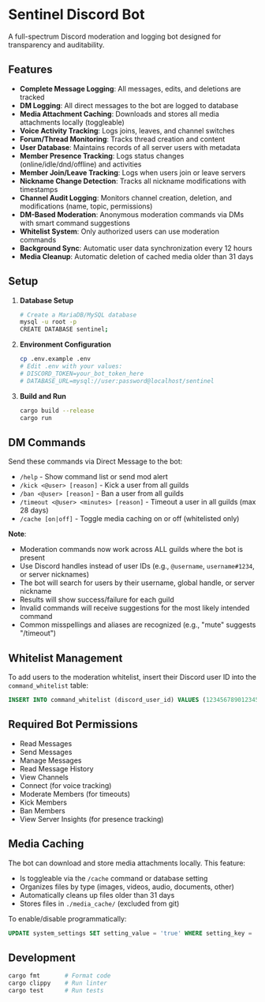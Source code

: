 # Sentinel Discord Bot

A full-spectrum Discord moderation and logging bot designed for transparency and auditability.

## Features

- **Complete Message Logging**: All messages, edits, and deletions are tracked
- **DM Logging**: All direct messages to the bot are logged to database
- **Media Attachment Caching**: Downloads and stores all media attachments locally (toggleable)
- **Voice Activity Tracking**: Logs joins, leaves, and channel switches
- **Forum/Thread Monitoring**: Tracks thread creation and content
- **User Database**: Maintains records of all server users with metadata
- **Member Presence Tracking**: Logs status changes (online/idle/dnd/offline) and activities
- **Member Join/Leave Tracking**: Logs when users join or leave servers
- **Nickname Change Detection**: Tracks all nickname modifications with timestamps
- **Channel Audit Logging**: Monitors channel creation, deletion, and modifications (name, topic, permissions)
- **DM-Based Moderation**: Anonymous moderation commands via DMs with smart command suggestions
- **Whitelist System**: Only authorized users can use moderation commands
- **Background Sync**: Automatic user data synchronization every 12 hours
- **Media Cleanup**: Automatic deletion of cached media older than 31 days

## Setup

1. **Database Setup**
   ```bash
   # Create a MariaDB/MySQL database
   mysql -u root -p
   CREATE DATABASE sentinel;
   ```

2. **Environment Configuration**
   ```bash
   cp .env.example .env
   # Edit .env with your values:
   # DISCORD_TOKEN=your_bot_token_here
   # DATABASE_URL=mysql://user:password@localhost/sentinel
   ```

3. **Build and Run**
   ```bash
   cargo build --release
   cargo run
   ```

## DM Commands

Send these commands via Direct Message to the bot:

- `/help` - Show command list or send mod alert
- `/kick <@user> [reason]` - Kick a user from all guilds
- `/ban <@user> [reason]` - Ban a user from all guilds
- `/timeout <@user> <minutes> [reason]` - Timeout a user in all guilds (max 28 days)
- `/cache [on|off]` - Toggle media caching on or off (whitelisted only)

**Note**: 
- Moderation commands now work across ALL guilds where the bot is present
- Use Discord handles instead of user IDs (e.g., `@username`, `username#1234`, or server nicknames)
- The bot will search for users by their username, global handle, or server nickname
- Results will show success/failure for each guild
- Invalid commands will receive suggestions for the most likely intended command
- Common misspellings and aliases are recognized (e.g., "mute" suggests "/timeout")

## Whitelist Management

To add users to the moderation whitelist, insert their Discord user ID into the `command_whitelist` table:

```sql
INSERT INTO command_whitelist (discord_user_id) VALUES (123456789012345678);
```

## Required Bot Permissions

- Read Messages
- Send Messages
- Manage Messages
- Read Message History
- View Channels
- Connect (for voice tracking)
- Moderate Members (for timeouts)
- Kick Members
- Ban Members
- View Server Insights (for presence tracking)

## Media Caching

The bot can download and store media attachments locally. This feature:

- Is toggleable via the `/cache` command or database setting
- Organizes files by type (images, videos, audio, documents, other)
- Automatically cleans up files older than 31 days
- Stores files in `./media_cache/` (excluded from git)

To enable/disable programmatically:
```sql
UPDATE system_settings SET setting_value = 'true' WHERE setting_key = 'cache_media';
```

## Development

```bash
cargo fmt       # Format code
cargo clippy    # Run linter
cargo test      # Run tests
```